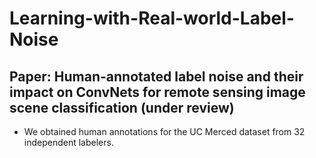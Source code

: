 # Learning-with-Real-world-Label-Noise
## Paper: Human-annotated label noise and their impact on ConvNets for remote sensing image scene classification (under review)

* We obtained human annotations for the UC Merced dataset from 32 independent labelers.
